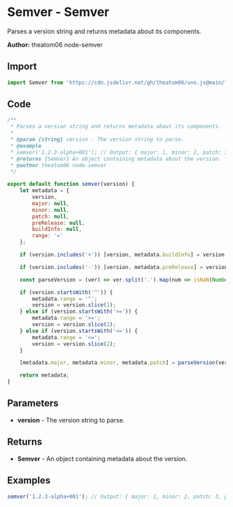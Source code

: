 # Semver - Semver
Parses a version string and returns metadata about its components.

**Author:** theatom06 node-semver

## Import 

```js
import Semver from 'https://cdn.jsdelivr.net/gh/theatom06/uno.js@main/lib/Semver/Semver';
```

## Code
```js
/**
 * Parses a version string and returns metadata about its components.
 *
 * @param {string} version - The version string to parse.
 * @example
 * semver('1.2.3-alpha+001'); // Output: { major: 1, minor: 2, patch: 3, preRelease: 'alpha', buildInfo: '001' }
 * @returns {Semver} An object containing metadata about the version.
 * @author theatom06 node-semver
 */

export default function semver(version) {
    let metadata = {
        version,
        major: null,
        minor: null,
        patch: null,
        preRelease: null,
        buildInfo: null,
        range: '='
    };

    if (version.includes('+')) [version, metadata.buildInfo] = version.split('+');

    if (version.includes('-')) [version, metadata.preRelease] = version.split('-');

    const parseVersion = (ver) => ver.split('.').map(num => isNaN(Number(num)) ? null : Number(num));

    if (version.startsWith('^')) {
        metadata.range = '^';
        version = version.slice(1);
    } else if (version.startsWith('>=')) {
        metadata.range = '>=';
        version = version.slice(2);
    } else if (version.startsWith('<=')) {
        metadata.range = '<=';
        version = version.slice(2);
    }

    [metadata.major, metadata.minor, metadata.patch] = parseVersion(version);

    return metadata;
}
```

## Parameters
* **version** - The version string to parse.


## Returns
* **Semver** - An object containing metadata about the version.


## Examples
```js
semver('1.2.3-alpha+001'); // Output: { major: 1, minor: 2, patch: 3, preRelease: 'alpha', buildInfo: '001' }

```
